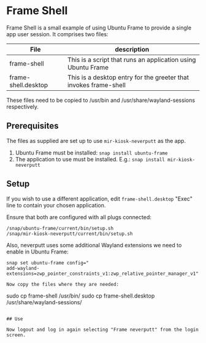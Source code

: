 # Frame Shell

Frame Shell is a small example of using Ubuntu Frame to provide a single
app user session. It comprises two files:

File | description
--|--
frame-shell | This is a script that runs an application using Ubuntu Frame
frame-shell.desktop | This is a desktop entry for the greeter that invokes frame-shell

These files need to be copied to /usr/bin and /usr/share/wayland-sessions respectively.

## Prerequisites

The files as supplied are set up to use `mir-kiosk-neverputt` as the app.

1. Ubuntu Frame must be installed: `snap install ubuntu-frame`
2. The application to use must be installed. E.g.: `snap install mir-kiosk-neverputt`

## Setup

If you wish to use a different application, edit `frame-shell.desktop` "Exec"
line to contain your chosen application.

Ensure that both are configured with all plugs connected:

```
/snap/ubuntu-frame/current/bin/setup.sh
/snap/mir-kiosk-neverputt/current/bin/setup.sh
```

Also, neverputt uses some additional Wayland extensions we need to enable in
Ubuntu Frame:

```
snap set ubuntu-frame config="
add-wayland-extensions=zwp_pointer_constraints_v1:zwp_relative_pointer_manager_v1"

Now copy the files where they are needed:

```
sudo cp frame-shell /usr/bin/
sudo cp frame-shell.desktop /usr/share/wayland-sessions/
```

## Use

Now logout and log in again selecting "Frame neverputt" from the login screen.

